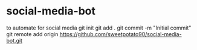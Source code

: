 # social-media-bot
to automate for social media
git init
git add .
git commit -m "Initial commit"
git remote add origin https://github.com/sweetpotato90/social-media-bot.git
